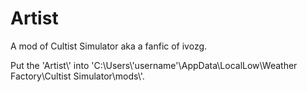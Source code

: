 # Artist

A mod of Cultist Simulator aka a fanfic of ivozg.

Put the 'Artist\\' into 'C:\Users\\'username'\AppData\LocalLow\Weather Factory\Cultist Simulator\mods\\'.
